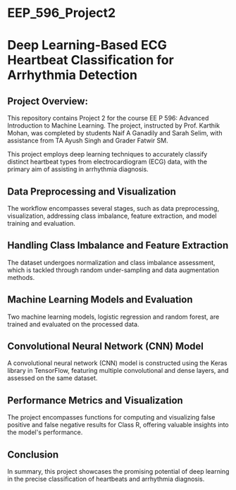 # EEP_596_Project2
# Deep Learning-Based ECG Heartbeat Classification for Arrhythmia Detection

## Project Overview:
This repository contains Project 2 for the course EE P 596: Advanced Introduction to Machine Learning. The project, instructed by Prof. Karthik Mohan, was completed by students Naif A Ganadily and Sarah Selim, with assistance from TA Ayush Singh and Grader Fatwir SM.

This project employs deep learning techniques to accurately classify distinct heartbeat types from electrocardiogram (ECG) data, with the primary aim of assisting in arrhythmia diagnosis.

## Data Preprocessing and Visualization
The workflow encompasses several stages, such as data preprocessing, visualization, addressing class imbalance, feature extraction, and model training and evaluation.

## Handling Class Imbalance and Feature Extraction
The dataset undergoes normalization and class imbalance assessment, which is tackled through random under-sampling and data augmentation methods.

## Machine Learning Models and Evaluation
Two machine learning models, logistic regression and random forest, are trained and evaluated on the processed data.

## Convolutional Neural Network (CNN) Model
A convolutional neural network (CNN) model is constructed using the Keras library in TensorFlow, featuring multiple convolutional and dense layers, and assessed on the same dataset.

## Performance Metrics and Visualization
The project encompasses functions for computing and visualizing false positive and false negative results for Class R, offering valuable insights into the model's performance.

## Conclusion
In summary, this project showcases the promising potential of deep learning in the precise classification of heartbeats and arrhythmia diagnosis.
